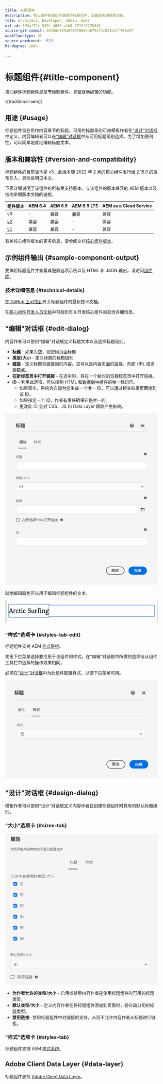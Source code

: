 ```yaml
---
title: 标题组件
description: 核心组件标题组件是章节标题组件，具备就地编辑的功能。
role: Architect, Developer, Admin, User
exl-id: 393af72c-549f-4609-afb0-2712f827b549
source-git-commit: dd30def59a8f037864da875ef4c831b11f766e57
workflow-type: ht
source-wordcount: '623'
ht-degree: 100%

---
```



# 标题组件{#title-component}

核心组件标题组件是章节标题组件，具备就地编辑的功能。

{{traditional-aem}}

## 用途 {#usage}

标题组件旨在用作内容章节的标题。可用的标题级别可由模板作者在[“设计”对话框](#design-dialog)中定义。内容编辑者可以在[“编辑”对话框](#edit-dialog)中从可用标题级别选择。为了增加便利性，可以简单地就地编辑标题文本。

## 版本和兼容性 {#version-and-compatibility}

标题组件的当前版本是 v3，此版本随 2022 年 2 月的核心组件发行版 2.18.0 的发布引入，具体说明见本文。

下表详细说明了该组件的所有受支持版本、与该组件的版本兼容的 AEM 版本以及指向早期版本文档的链接。

| 组件版本 | AEM 6.4 | AEM 6.5 | AEM 6.5 LTS | AEM as a Cloud Service |
|---|---|---|---|---|
| v3 | - | 兼容 | 兼容 | 兼容 |
| [v2](v2/title.md) | 兼容 | 兼容 | - | 兼容 |
| [v1](v1/title-v1.md) | 兼容 | 兼容 | - | 兼容 |

有关核心组件版本的更多信息，请参阅文档[核心组件版本](/help/versions.md)。

## 示例组件输出 {#sample-component-output}

要体验标题组件并查看其配置选项示例以及 HTML 和 JSON 输出，请访问[组件库](https://adobe.com/go/aem_cmp_library_title_cn)。

### 技术详细信息 {#technical-details}

[在 GitHub 上可找到](https://adobe.com/go/aem_cmp_tech_title_v3_cn)有关标题组件的最新技术文档。

在[核心组件开发人员文档](/help/developing/overview.md)中可找到有关开发核心组件的其他详细信息。

## “编辑”对话框 {#edit-dialog}

内容作者可以使用“编辑”对话框定义标题文本以及选择标题级别。

* **标题** - 如果为空，则使用页面标题
* **类型/大小** - 定义标题的标题级别
* **链接** - 定义标题将链接到的内容。这可以是内容页面的路径、外部 URL 或页面锚点。
* **在新标签页中打开链接** - 在选中时，将在一个新的浏览器标签页中打开链接。
* **ID** – 利用此选项，可以控制 HTML 和[数据层](/help/developing/data-layer/overview.md)中组件的唯一标识符。
   * 如果留空，系统会自动为您生成一个唯一 ID，可以通过检查结果页面找到该 ID。
   * 如果指定一个 ID，作者有责任确保它是唯一的。
   * 更改此 ID 会对 CSS、JS 和 Data Layer 跟踪产生影响。

![标题组件的“编辑”对话框](/help/assets/title-edit.png)

就地编辑器也可以用于编辑标题组件的文本。

![就地编辑标题组件](/help/assets/title-edit-inline.png)

### “样式”选项卡 {#styles-tab-edit}

标题组件支持 AEM [样式系统](/help/get-started/authoring.md#component-styling)。

使用下拉菜单选择要应用于该组件的样式。在“编辑”对话框中所做的选择与从组件工具栏中选择的操作效果相同。

必须在[“设计”对话框](#design-dialog)中为此组件配置样式，以便下拉菜单可用。

![标题组件“编辑”对话框的“样式”选项卡](/help/assets/title-edit-styles.png)

## “设计”对话框 {#design-dialog}

模板作者可以使用“设计”对话框定义内容作者在创建标题组件时具有的默认标题级别。

### “大小”选项卡 {#sizes-tab}

![标题组件的“设计”对话框](/help/assets/title-design.png)

* **为作者允许的类型/大小** - 启用或禁用内容作者在使用标题组件时可用的标题类型。
* **默认类型/大小** - 定义内容作者在将标题组件添加到页面时，将自动分配的标题类型。
* **禁用链接**- 禁用标题组件中对链接的支持，从而不允许内容作者从标题进行链接。

### “样式”选项卡 {#styles-tab}

标题组件支持 AEM [样式系统](/help/get-started/authoring.md#component-styling)。

## Adobe Client Data Layer {#data-layer}

标题组件支持 [Adobe Client Data Layer](/help/developing/data-layer/overview.md)。

